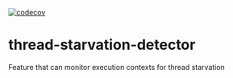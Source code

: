 [![codecov](https://codecov.io/gh/pnerg/thread-starvation-detector/branch/master/graph/badge.svg)](https://codecov.io/gh/pnerg/thread-starvation-detector)
# thread-starvation-detector
Feature that can monitor execution contexts for thread starvation
